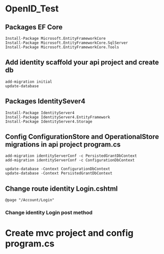 # OpenID_Test

## Packages EF Core
```
Install-Package Microsoft.EntityFrameworkCore
Install-Package Microsoft.EntityFrameworkCore.SqlServer
Install-Package Microsoft.EntityFrameworkCore.Tools
```
## Add identity scaffold your api project and create db

```
add-migration initial
update-database
```



## Packages IdentitySever4
```
Install-Package IdentityServer4
Install-Package IdentityServer4.EntityFramework
Install-Package IdentityServer4.Storage
```

## Config ConfigurationStore and OperationalStore migrations in api project program.cs
```
add-migration identityServerConf -c PersistedGrantDbContext
add-migration identityServerConf -c ConfigurationDbContext

update-database -Context ConfigurationDbContext
update-database -Context PersistedGrantDbContext 
```
## Change route identity Login.cshtml
```
@page "/Account/Login"
```

### Change identity Login post method

# Create mvc project and config program.cs



